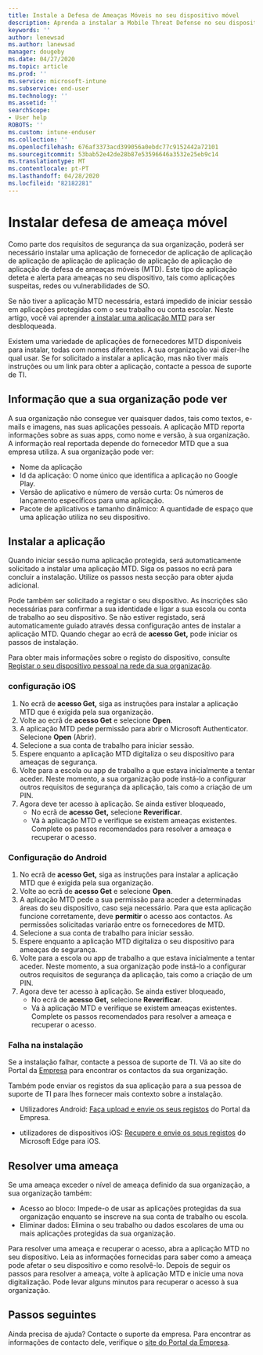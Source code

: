 ```yaml
---
title: Instale a Defesa de Ameaças Móveis no seu dispositivo móvel
description: Aprenda a instalar a Mobile Threat Defense no seu dispositivo móvel.
keywords: ''
author: lenewsad
ms.author: lanewsad
manager: dougeby
ms.date: 04/27/2020
ms.topic: article
ms.prod: ''
ms.service: microsoft-intune
ms.subservice: end-user
ms.technology: ''
ms.assetid: ''
searchScope:
- User help
ROBOTS: ''
ms.custom: intune-enduser
ms.collection: ''
ms.openlocfilehash: 676af3373acd399056a0ebdc77c9152442a72101
ms.sourcegitcommit: 53bab52e42de28b87e53596646a3532e25eb9c14
ms.translationtype: MT
ms.contentlocale: pt-PT
ms.lasthandoff: 04/28/2020
ms.locfileid: "82182281"
---
```

# <a name="install-mobile-threat-defense"></a>Instalar defesa de ameaça móvel   

Como parte dos requisitos de segurança da sua organização, poderá ser necessário instalar uma aplicação de fornecedor de aplicação de aplicação de aplicação de aplicação de aplicação de aplicação de aplicação de aplicação de defesa de ameaças móveis (MTD). Este tipo de aplicação deteta e alerta para ameaças no seu dispositivo, tais como aplicações suspeitas, redes ou vulnerabilidades de SO.  

Se não tiver a aplicação MTD necessária, estará impedido de iniciar sessão em aplicações protegidas com o seu trabalho ou conta escolar. Neste artigo, você vai aprender [a instalar uma aplicação MTD](set-up-mobile-threat-defense.md#install-app) para ser desbloqueada.  

Existem uma variedade de aplicações de fornecedores MTD disponíveis para instalar, todas com nomes diferentes. A sua organização vai dizer-lhe qual usar. Se for solicitado a instalar a aplicação, mas não tiver mais instruções ou um link para obter a aplicação, contacte a pessoa de suporte de TI. 


## <a name="information-your-organization-can-see"></a>Informação que a sua organização pode ver   

A sua organização não consegue ver quaisquer dados, tais como textos, e-mails e imagens, nas suas aplicações pessoais. A aplicação MTD reporta informações sobre as suas apps, como nome e versão, à sua organização. A informação real reportada depende do fornecedor MTD que a sua empresa utiliza. A sua organização pode ver:   

* Nome da aplicação  
* Id da aplicação: O nome único que identifica a aplicação no Google Play.  
* Versão de aplicativo e número de versão curta: Os números de lançamento específicos para uma aplicação.  
* Pacote de aplicativos e tamanho dinâmico: A quantidade de espaço que uma aplicação utiliza no seu dispositivo. 


## <a name="install-app"></a>Instalar a aplicação    
Quando iniciar sessão numa aplicação protegida, será automaticamente solicitado a instalar uma aplicação MTD. Siga os passos no ecrã para concluir a instalação. Utilize os passos nesta secção para obter ajuda adicional.  
 
Pode também ser solicitado a registar o seu dispositivo. As inscrições são necessárias para confirmar a sua identidade e ligar a sua escola ou conta de trabalho ao seu dispositivo. Se não estiver registado, será automaticamente guiado através dessa configuração antes de instalar a aplicação MTD. Quando chegar ao ecrã de **acesso Get,** pode iniciar os passos de instalação.  

Para obter mais informações sobre o registo do dispositivo, consulte [Registar o seu dispositivo pessoal na rede da sua organização](https://docs.microsoft.com/azure/active-directory/user-help/user-help-register-device-on-network).  

### <a name="ios-setup"></a>configuração iOS  

1. No ecrã de **acesso Get,** siga as instruções para instalar a aplicação MTD que é exigida pela sua organização.   
2. Volte ao ecrã de **acesso Get** e selecione **Open**.  
3. A aplicação MTD pede permissão para abrir o Microsoft Authenticator. Selecione **Open** (Abrir). 
4. Selecione a sua conta de trabalho para iniciar sessão. 
5. Espere enquanto a aplicação MTD digitaliza o seu dispositivo para ameaças de segurança. 
6. Volte para a escola ou app de trabalho a que estava inicialmente a tentar aceder. Neste momento, a sua organização pode instá-lo a configurar outros requisitos de segurança da aplicação, tais como a criação de um PIN.   
7. Agora deve ter acesso à aplicação. Se ainda estiver bloqueado,  
    * No ecrã de **acesso Get,** selecione **Reverificar**.  
    * Vá à aplicação MTD e verifique se existem ameaças existentes. Complete os passos recomendados para resolver a ameaça e recuperar o acesso.    

### <a name="android-setup"></a>Configuração do Android 

1. No ecrã de **acesso Get,** siga as instruções para instalar a aplicação MTD que é exigida pela sua organização.  
2. Volte ao ecrã de **acesso Get** e selecione **Open**.  
3. A aplicação MTD pede a sua permissão para aceder a determinadas áreas do seu dispositivo, caso seja necessário. Para que esta aplicação funcione corretamente, deve **permitir** o acesso aos contactos. As permissões solicitadas variarão entre os fornecedores de MTD.  
4. Selecione a sua conta de trabalho para iniciar sessão.  
5. Espere enquanto a aplicação MTD digitaliza o seu dispositivo para ameaças de segurança.  
6. Volte para a escola ou app de trabalho a que estava inicialmente a tentar aceder. Neste momento, a sua organização pode instá-lo a configurar outros requisitos de segurança da aplicação, tais como a criação de um PIN.  
7. Agora deve ter acesso à aplicação. Se ainda estiver bloqueado,  
    * No ecrã de **acesso Get,** selecione **Reverificar**.  
    * Vá à aplicação MTD e verifique se existem ameaças existentes. Complete os passos recomendados para resolver a ameaça e recuperar o acesso.  

### <a name="installation-failed"></a>Falha na instalação  

Se a instalação falhar, contacte a pessoa de suporte de TI. Vá ao site do Portal da [Empresa](https://go.microsoft.com/fwlink/?linkid=2010980) para encontrar os contactos da sua organização.  

Também pode enviar os registos da sua aplicação para a sua pessoa de suporte de TI para lhes fornecer mais contexto sobre a instalação.  
* Utilizadores Android: [Faça upload e envie os seus registos](https://docs.microsoft.com/mem/intune/user-help/send-logs-to-your-it-admin-by-email-android) do Portal da Empresa.   

* utilizadores de dispositivos iOS: [Recupere e envie os seus registos](https://docs.microsoft.com/intune/apps/manage-microsoft-edge#use-microsoft-edge-to-access-managed-app-logs) do Microsoft Edge para iOS.  

## <a name="resolve-a-threat"></a>Resolver uma ameaça  
Se uma ameaça exceder o nível de ameaça definido da sua organização, a sua organização também:  
   
* Acesso ao bloco: Impede-o de usar as aplicações protegidas da sua organização enquanto se inscreve na sua conta de trabalho ou escola.  
* Eliminar dados: Elimina o seu trabalho ou dados escolares de uma ou mais aplicações protegidas da sua organização.  

Para resolver uma ameaça e recuperar o acesso, abra a aplicação MTD no seu dispositivo. Leia as informações fornecidas para saber como a ameaça pode afetar o seu dispositivo e como resolvê-lo. Depois de seguir os passos para resolver a ameaça, volte à aplicação MTD e inicie uma nova digitalização. Pode levar alguns minutos para recuperar o acesso à sua organização.  

## <a name="next-steps"></a>Passos seguintes  

Ainda precisa de ajuda? Contacte o suporte da empresa. Para encontrar as informações de contacto dele, verifique o [site do Portal da Empresa](https://go.microsoft.com/fwlink/?linkid=2010980).

